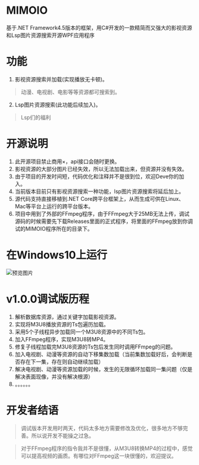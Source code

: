 # MIMOIO
基于.NET Framework4.5版本的框架，用C#开发的一款精简而又强大的影视资源和Lsp图片资源搜索开源WPF应用程序

# 功能
1. 影视资源搜索并加载(实现播放无卡顿)。

> 动漫、电视剧、电影等等资源都可搜索到。

2. Lsp图片资源搜索(此功能后续加入)。

> Lsp们的福利

# 开源说明
1. 此开源项目禁止商用×，api接口会随时更换。<br>
2. 影视资源的大部分图片已经失效，所以无法加载出来，但资源并没有失效。<br>
3. 由于项目的开发时间短，代码优化和注释并不是很到位，欢迎Deve你的加入。<br>
4. 当前版本目前只有影视资源搜索一种功能，lsp图片资源搜索将延后加上。<br>
5. 源代码支持直接移植到.NET Core跨平台框架上，从而生成可供在Linux、Mac等平台上运行的跨平台版本。
6. 项目中用到了外部的FFmpeg程序，由于FFmpeg大于25MB无法上传，调试源码的时候需要先下载Releases里面的正式程序，将里面的FFmpeg放到你调试的MIMOIO程序所在的目录下。

# 在Windows10上运行
![预览图片](https://www.ym-o.cn/img/WIn10.png "预览图片")

# v1.0.0调试版历程
1. 解析数据库资源，通过关键字加载影视资源。<br>
2. 实现将M3U8播放资源的Ts包遍历加载。<br>
3. 采用5个子线程异步加载同一个M3U8资源中的不同Ts包。<br>
4. 加入FFmpeg程序，实现M3U8转MP4。<br>
5. 修复子线程加载完M3U8资源的Ts包后发生同时调用FFmpeg的问题。<br>
6. 加入电视剧、动漫等资源的自动下移集数加载（当前集数加载好后，会判断是否存在下一集，存在则自动继续加载）<br>
7. 解决电视剧、动漫等资源加载的时候，发生的无限循环加载同一集问题（仅是解决表面现像，并没有解决根源）<br>
8. 。。。。。。

# 开发者结语
> 调试版本开发用时两天，代码太多地方需要修改及优化，很多地方不够完善。所以说开发不能操之过急。

> 对于FFmpeg程序的指令我并不是很懂，从M3U8转换MP4的过程中，感觉可以提高视频的画质。有哪位对FFmpeg这一块很懂的，欢迎提议。
